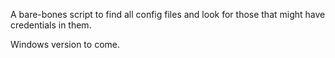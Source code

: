 A bare-bones script to find all config files and look for those that might have credentials in them.

Windows version to come.